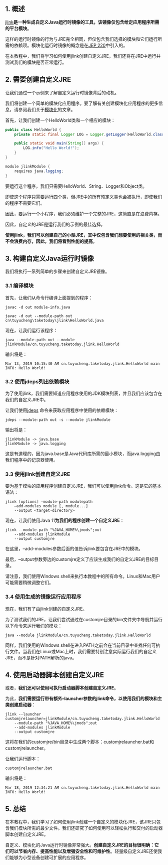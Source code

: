 ## 1. 概述

[jlink](https://docs.oracle.com/javase/9/tools/jlink.htm#JSWOR-GUID-CECAC52B-CFEE-46CB-8166-F17A8E9280E9)**是一种生成自定义Java运行时镜像的工具，该镜像仅包含给定应用程序所需的平台模块**。

这样的运行时镜像的行为与JRE完全相同，但仅包含我们选择的模块和它们运行所需的依赖项。模块化运行时镜像的概念是在[JEP 220](https://openjdk.java.net/jeps/220)中引入的。

在本教程中，我们将学习如何使用jlink创建自定义JRE，我们还将在JRE中运行并测试我们的模块是否正常运行。

## 2. 需要创建自定义JRE

让我们通过一个示例来了解自定义运行时镜像背后的动机。

我们将创建一个简单的模块化应用程序。要了解有关创建模块化应用程序的更多信息，请参阅我们关于[模块化](https://www.baeldung.com/java-9-modularity)的文章。

首先，让我们创建一个HelloWorld类和一个相应的模块：

```java
public class HelloWorld {
    private static final Logger LOG = Logger.getLogger(HelloWorld.class.getName());

    public static void main(String[] args) {
        LOG.info("Hello World!");
    }
}
```

```java
module jlinkModule {
    requires java.logging;
}
```

要运行这个程序，我们只需要HelloWorld、String、Logger和Object类。

即使这个程序只需要运行四个类，但JRE中的所有预定义类也会被执行，即使我们的程序不需要它们。

因此，要运行一个小程序，我们必须维护一个完整的JRE，这简直是在浪费内存。

因此，自定义的JRE是运行我们的示例的最佳选择。

**使用jlink，我们可以创建自己的小型JRE，其中仅包含我们想要使用的相关类，而不会浪费内存，因此，我们将看到性能的提高**。

## 3. 构建自定义Java运行时镜像

我们将执行一系列简单的步骤来创建自定义JRE镜像。

### 3.1 编译模块

首先，让我们从命令行编译上面提到的程序：

```shell
javac -d out module-info.java
```

```shell
javac -d out --module-path out cn\tuyucheng\taketoday\jlink\HelloWorld.java
```

现在，让我们运行该程序：

```shell
java --module-path out --module jlinkModule/cn.tuyucheng.taketoday.jlink.HelloWorld
```

输出将是：

```shell
Mar 13, 2019 10:15:40 AM cn.tuyucheng.taketoday.jlink.HelloWorld main
INFO: Hello World!
```

### 3.2 使用jdeps列出依赖模块

为了使用jlink，我们需要知道应用程序使用的JDK模块列表，并且我们应该包含在我们的自定义JRE中。

让我们使用[jdeps](https://docs.oracle.com/javase/9/tools/jdeps.htm#JSWOR690) 命令来获取应用程序中使用的依赖模块：

```shell
jdeps --module-path out -s --module jlinkModule
```

输出将是：

```shell
jlinkModule -> java.base
jlinkModule -> java.logging
```

这是有道理的，因为java.base是Java代码库所需的最小模块，而java.logging由我们程序中的记录器使用。

### 3.3 使用jlink创建自定义JRE

要为基于模块的应用程序创建自定义JRE，我们可以使用jlink命令。这是它的基本语法：

```shell
jlink [options] –module-path modulepath
    –add-modules module [, module...]
    --output <target-directory>
```

现在，让我们使用Java 11**为我们的程序创建一个自定义JRE**：

```shell
jlink --module-path "%JAVA_HOME%\jmods";out
    --add-modules jlinkModule
    --output customjre
```

在这里，–add-modules参数后面的值告诉jlink要包含在JRE中的模块。

最后，–output参数旁边的customjre定义了应该生成我们的自定义JRE的目标目录。

请注意，我们使用Windows shell来执行本教程中的所有命令。Linux和Mac用户可能需要稍微调整它们。

### 3.4 使用生成的镜像运行应用程序

现在，我们有了由jlink创建的自定义JRE。

为了测试我们的JRE，让我们尝试通过在customjre目录的bin文件夹中导航并运行以下命令来运行我们的模块：

```shell
java --module jlinkModule/cn.tuyucheng.taketoday.jlink.HelloWorld
```

同样，我们使用的Windows shell在进入PATH之前会在当前目录中查找任何可执行文件。当我们在Linux或Mac上时，我们需要特别注意实际运行我们的自定义JRE，而不是针对PATH解析的java。

## 4. 使用启动器脚本创建自定义JRE

或者，**我们还可以使用可执行启动器脚本创建自定义JRE**。

为此，**我们需要运行带有额外–launcher参数的jlink命令，以使用我们的模块和主类创建启动器**：

```shell
jlink --launcher customjrelauncher=jlinkModule/cn.tuyucheng.taketoday.jlink.HelloWorld
    --module-path "%JAVA_HOME%\jmods";out
    --add-modules jlinkModule
    --output customjre
```

这将在我们的customjre/bin目录中生成两个脚本：customjrelauncher.bat和customjrelauncher。

让我们运行脚本：

```shell
customjrelauncher.bat
```

输出将是：

```shell
Mar 18, 2019 12:34:21 AM cn.tuyucheng.taketoday.jlink.HelloWorld main
INFO: Hello World!
```

## 5. 总结

在本教程中，我们学习了如何使用jlink创建一个自定义的模块化JRE，该JRE只包含我们模块所需的最少文件。我们还研究了如何使用可以轻松执行和交付的启动器脚本创建自定义JRE。

自定义、模块化的Java运行时镜像非常强大。**创建自定义JRE的目标很明确：它们可以节省内存、提高性能以及增强安全性和可维护性**。轻量级自定义JRE还使我们能够为小型设备创建可扩展的应用程序。
